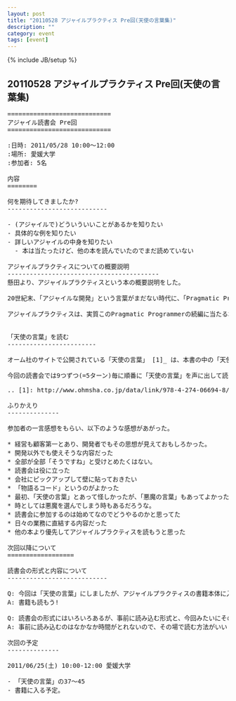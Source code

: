 ```yaml
---
layout: post
title: "20110528 アジャイルプラクティス Pre回(天使の言葉集)"
description: ""
category: event
tags: [event]
---
```

{% include JB/setup %}


## 20110528 アジャイルプラクティス Pre回(天使の言葉集)

<pre>
============================
アジャイル読書会 Pre回
============================

:日時: 2011/05/28 10:00〜12:00
:場所: 愛媛大学
:参加者: 5名

内容
========

何を期待してきましたか?
---------------------------

- (アジャイルで)どういういいことがあるかを知りたい
- 具体的な例を知りたい
- 詳しいアジャイルの中身を知りたい
  - 本は当たったけど、他の本を読んでいたのでまだ読めていない

アジャイルプラクティスについての概要説明
-----------------------------------------
懸田より、アジャイルプラクティスという本の概要説明をした。

20世紀末、「アジャイルな開発」という言葉がまだない時代に、「Pragmatic Programmer(邦訳:達人プログラマー)」という現場開発者が学ぶべき、実践的な習慣を記した書籍があった。その本の著者はAndy HuntとDave Thomasと言い、後に「アジャイル宣言」が生まれた時に最初に署名した中の二人である。

アジャイルプラクティスは、実質このPragmatic Programmerの続編に当たる本である。内容は45つのアジャイルな開発者が実践すべき項目が具体例と共に紹介されている。この本の面白いところは、各実践の中に「天使の言葉」と「悪魔の言葉」という２つの言葉が紹介されている。まず「天使の言葉」は各実践でなすべきこと(=理想とする姿、正しい姿)を天から囁いてくれる。一方、悪魔の言葉は、ついついその日その時の現場で「まぁいいか」と妥協してしまいがちな弱い自分(=悪魔)が囁く甘い誘惑の言葉だ。現場の開発者は多くの制約の中、この天使と悪魔の間に立ち、日々悩み判断し行動していく。各実践には「バランスが大事」という項目もある。これは単に何も考えずに「天使の言葉」に従って行動するのではなく、多くの制約の中でバランスをとりつつも、理想とする姿に向うために邁進するアジャイルな開発者の拠り所となるだろう。


「天使の言葉」を読む
------------------------

オーム社のサイトで公開されている「天使の言葉」 [1]_ は、本書の中の「天使の言葉」だけをピックアップして45個分紹介しているチートシートだ。まず読書会を本格的に始める前に、この「天使の言葉」を最初に眺めることで、本書が提供してくれる価値がわかり、その裏に潜む悪魔の言葉、更なる具体的な例などが知りたくなるだろう。

今回の読書会では9つずつ(=5ターン)毎に順番に「天使の言葉」を声に出して読んで行き、同意できる点、気になる点、不明点などを共有していった。1ターンに約30分費やしていった。天使の言葉の元になっている各プラクティスは、対象領域毎に分類されているため、その単位で読みすすめていってもいいだろう。

.. [1]: http://www.ohmsha.co.jp/data/link/978-4-274-06694-8/

ふりかえり
--------------

参加者の一言感想をもらい、以下のような感想があがった。

* 経営も顧客第一とあり、開発者でもその思想が見えておもしろかった。
* 開発以外でも使えそうな内容だった
* 全部が全部「そうですね」と受けとめたくはない。
* 読書会は役に立った
* 会社にピックアップして壁に貼っておきたい
* 「物語るコード」というのがよかった
* 最初、「天使の言葉」とあって怪しかったが、「悪魔の言葉」もあってよかった。悪魔の言葉も読みたい。
* 時としては悪魔を選んでしまう時もあるだろうな。
* 読書会に参加するのは始めてなのでどうやるのかと思ってた
* 日々の業務に直結する内容だった
* 他の本より優先してアジャイルプラクティスを読もうと思った

次回以降について
==================

読書会の形式と内容について
---------------------------

Q: 今回は「天使の言葉」にしましたが、アジャイルプラクティスの書籍本体に入りたいですか?
A: 書籍も読もう!

Q: 読書会の形式にはいろいろあるが、事前に読み込む形式と、今回みたいにその場で読んでいくやり方のどちらがいい?
A: 事前に読み込むのはなかなか時間がとれないので、その場で読む方法がいい

次回の予定
--------------

2011/06/25(土) 10:00-12:00 愛媛大学

- 「天使の言葉」の37〜45
- 書籍に入る予定。
</pre>

